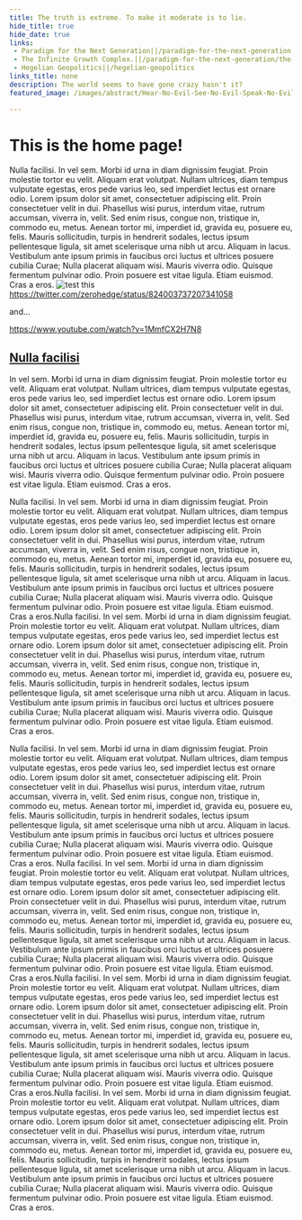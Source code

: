 ```yaml
---
title: The truth is extreme. To make it moderate is to lie.
hide_title: true
hide_date: true
links:
 - Paradigm for the Next Generation||/paradigm-for-the-next-generation
 - The Infinite Growth Complex.||/paradigm-for-the-next-generation/the-infinite-growth-complex
 - Hegelian Geopolitics||/hegelian-geopolitics
links_title: none
description: The world seems to have gone crazy hasn't it?
featured_image: /images/abstract/Hear-No-Evil-See-No-Evil-Speak-No-Evil.jpg

---
```

# This is the home page!
Nulla facilisi. In vel sem. Morbi id urna in diam dignissim feugiat. Proin molestie tortor eu velit. Aliquam erat volutpat. Nullam ultrices, diam tempus vulputate egestas, eros pede varius leo, sed imperdiet lectus est ornare odio. Lorem ipsum dolor sit amet, consectetuer adipiscing elit. Proin consectetuer velit in dui. Phasellus wisi purus, interdum vitae, rutrum accumsan, viverra in, velit. Sed enim risus, congue non, tristique in, commodo eu, metus. Aenean tortor mi, imperdiet id, gravida eu, posuere eu, felis. Mauris sollicitudin, turpis in hendrerit sodales, lectus ipsum pellentesque ligula, sit amet scelerisque urna nibh ut arcu. Aliquam in lacus. Vestibulum ante ipsum primis in faucibus orci luctus et ultrices posuere cubilia Curae; Nulla placerat aliquam wisi. Mauris viverra odio. Quisque fermentum pulvinar odio. Proin posuere est vitae ligula. Etiam euismod. Cras a eros.
![test this](/images/abstract/Hear-No-Evil-See-No-Evil-Speak-No-Evil.jpg)
https://twitter.com/zerohedge/status/824003737207341058

and...

https://www.youtube.com/watch?v=1MmfCX2H7N8

## [Nulla facilisi](test.com)
In vel sem. Morbi id urna in diam dignissim feugiat. Proin molestie tortor eu velit. Aliquam erat volutpat. Nullam ultrices, diam tempus vulputate egestas, eros pede varius leo, sed imperdiet lectus est ornare odio. Lorem ipsum dolor sit amet, consectetuer adipiscing elit. Proin consectetuer velit in dui. Phasellus wisi purus, interdum vitae, rutrum accumsan, viverra in, velit. Sed enim risus, congue non, tristique in, commodo eu, metus. Aenean tortor mi, imperdiet id, gravida eu, posuere eu, felis. Mauris sollicitudin, turpis in hendrerit sodales, lectus ipsum pellentesque ligula, sit amet scelerisque urna nibh ut arcu. Aliquam in lacus. Vestibulum ante ipsum primis in faucibus orci luctus et ultrices posuere cubilia Curae; Nulla placerat aliquam wisi. Mauris viverra odio. Quisque fermentum pulvinar odio. Proin posuere est vitae ligula. Etiam euismod. Cras a eros.

Nulla facilisi. In vel sem. Morbi id urna in diam dignissim feugiat. Proin molestie tortor eu velit. Aliquam erat volutpat. Nullam ultrices, diam tempus vulputate egestas, eros pede varius leo, sed imperdiet lectus est ornare odio. Lorem ipsum dolor sit amet, consectetuer adipiscing elit. Proin consectetuer velit in dui. Phasellus wisi purus, interdum vitae, rutrum accumsan, viverra in, velit. Sed enim risus, congue non, tristique in, commodo eu, metus. Aenean tortor mi, imperdiet id, gravida eu, posuere eu, felis. Mauris sollicitudin, turpis in hendrerit sodales, lectus ipsum pellentesque ligula, sit amet scelerisque urna nibh ut arcu. Aliquam in lacus. Vestibulum ante ipsum primis in faucibus orci luctus et ultrices posuere cubilia Curae; Nulla placerat aliquam wisi. Mauris viverra odio. Quisque fermentum pulvinar odio. Proin posuere est vitae ligula. Etiam euismod. Cras a eros.Nulla facilisi. In vel sem. Morbi id urna in diam dignissim feugiat. Proin molestie tortor eu velit. Aliquam erat volutpat. Nullam ultrices, diam tempus vulputate egestas, eros pede varius leo, sed imperdiet lectus est ornare odio. Lorem ipsum dolor sit amet, consectetuer adipiscing elit. Proin consectetuer velit in dui. Phasellus wisi purus, interdum vitae, rutrum accumsan, viverra in, velit. Sed enim risus, congue non, tristique in, commodo eu, metus. Aenean tortor mi, imperdiet id, gravida eu, posuere eu, felis. Mauris sollicitudin, turpis in hendrerit sodales, lectus ipsum pellentesque ligula, sit amet scelerisque urna nibh ut arcu. Aliquam in lacus. Vestibulum ante ipsum primis in faucibus orci luctus et ultrices posuere cubilia Curae; Nulla placerat aliquam wisi. Mauris viverra odio. Quisque fermentum pulvinar odio. Proin posuere est vitae ligula. Etiam euismod. Cras a eros.

Nulla facilisi. In vel sem. Morbi id urna in diam dignissim feugiat. Proin molestie tortor eu velit. Aliquam erat volutpat. Nullam ultrices, diam tempus vulputate egestas, eros pede varius leo, sed imperdiet lectus est ornare odio. Lorem ipsum dolor sit amet, consectetuer adipiscing elit. Proin consectetuer velit in dui. Phasellus wisi purus, interdum vitae, rutrum accumsan, viverra in, velit. Sed enim risus, congue non, tristique in, commodo eu, metus. Aenean tortor mi, imperdiet id, gravida eu, posuere eu, felis. Mauris sollicitudin, turpis in hendrerit sodales, lectus ipsum pellentesque ligula, sit amet scelerisque urna nibh ut arcu. Aliquam in lacus. Vestibulum ante ipsum primis in faucibus orci luctus et ultrices posuere cubilia Curae; Nulla placerat aliquam wisi. Mauris viverra odio. Quisque fermentum pulvinar odio. Proin posuere est vitae ligula. Etiam euismod. Cras a eros.
Nulla facilisi. In vel sem. Morbi id urna in diam dignissim feugiat. Proin molestie tortor eu velit. Aliquam erat volutpat. Nullam ultrices, diam tempus vulputate egestas, eros pede varius leo, sed imperdiet lectus est ornare odio. Lorem ipsum dolor sit amet, consectetuer adipiscing elit. Proin consectetuer velit in dui. Phasellus wisi purus, interdum vitae, rutrum accumsan, viverra in, velit. Sed enim risus, congue non, tristique in, commodo eu, metus. Aenean tortor mi, imperdiet id, gravida eu, posuere eu, felis. Mauris sollicitudin, turpis in hendrerit sodales, lectus ipsum pellentesque ligula, sit amet scelerisque urna nibh ut arcu. Aliquam in lacus. Vestibulum ante ipsum primis in faucibus orci luctus et ultrices posuere cubilia Curae; Nulla placerat aliquam wisi. Mauris viverra odio. Quisque fermentum pulvinar odio. Proin posuere est vitae ligula. Etiam euismod. Cras a eros.Nulla facilisi. In vel sem. Morbi id urna in diam dignissim feugiat. Proin molestie tortor eu velit. Aliquam erat volutpat. Nullam ultrices, diam tempus vulputate egestas, eros pede varius leo, sed imperdiet lectus est ornare odio. Lorem ipsum dolor sit amet, consectetuer adipiscing elit. Proin consectetuer velit in dui. Phasellus wisi purus, interdum vitae, rutrum accumsan, viverra in, velit. Sed enim risus, congue non, tristique in, commodo eu, metus. Aenean tortor mi, imperdiet id, gravida eu, posuere eu, felis. Mauris sollicitudin, turpis in hendrerit sodales, lectus ipsum pellentesque ligula, sit amet scelerisque urna nibh ut arcu. Aliquam in lacus. Vestibulum ante ipsum primis in faucibus orci luctus et ultrices posuere cubilia Curae; Nulla placerat aliquam wisi. Mauris viverra odio. Quisque fermentum pulvinar odio. Proin posuere est vitae ligula. Etiam euismod. Cras a eros.Nulla facilisi. In vel sem. Morbi id urna in diam dignissim feugiat. Proin molestie tortor eu velit. Aliquam erat volutpat. Nullam ultrices, diam tempus vulputate egestas, eros pede varius leo, sed imperdiet lectus est ornare odio. Lorem ipsum dolor sit amet, consectetuer adipiscing elit. Proin consectetuer velit in dui. Phasellus wisi purus, interdum vitae, rutrum accumsan, viverra in, velit. Sed enim risus, congue non, tristique in, commodo eu, metus. Aenean tortor mi, imperdiet id, gravida eu, posuere eu, felis. Mauris sollicitudin, turpis in hendrerit sodales, lectus ipsum pellentesque ligula, sit amet scelerisque urna nibh ut arcu. Aliquam in lacus. Vestibulum ante ipsum primis in faucibus orci luctus et ultrices posuere cubilia Curae; Nulla placerat aliquam wisi. Mauris viverra odio. Quisque fermentum pulvinar odio. Proin posuere est vitae ligula. Etiam euismod. Cras a eros.
